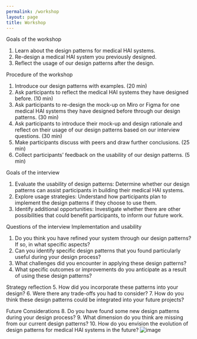 ```yaml
---
permalink: /workshop
layout: page
title: Workshop
---
```


Goals of the workshop
1.	Learn about the design patterns for medical HAI systems.
2.	Re-design a medical HAI system you previously designed.
3.	Reflect the usage of our design patterns after the design.

Procedure of the workshop
1.	Introduce our design patterns with examples. (20 min)
2.	Ask participants to reflect the medical HAI systems they have designed before. (10 min)
3.	Ask participants to re-design the mock-up on Miro or Figma for one medical HAI systems they have designed before through our design patterns. (30 min)
4.	Ask participants to introduce their mock-up and design rationale and reflect on their usage of our design patterns based on our interview questions. (30 min)
5.	Make participants discuss with peers and draw further conclusions. (25 min)
6.	Collect participants’ feedback on the usability of our design patterns. (5 min)

Goals of the interview
1.	Evaluate the usability of design patterns: Determine whether our design patterns can assist participants in building their medical HAI systems.
2.	Explore usage strategies: Understand how participants plan to implement the design patterns if they choose to use them.
3.	Identify additional opportunities: Investigate whether there are other possibilities that could benefit participants, to inform our future work.

Questions of the interview
Implementation and usability
1.	Do you think you have refined your system through our design patterns? If so, in what specific aspects?
2.	Can you identify specific design patterns that you found particularly useful during your design process?
3.	What challenges did you encounter in applying these design patterns?
4.	What specific outcomes or improvements do you anticipate as a result of using these design patterns?

Strategy reflection
5.	How did you incorporate these patterns into your design? 
6.	Were there any trade-offs you had to consider?
7.	How do you think these design patterns could be integrated into your future projects?

Future Considerations
8.	Do you have found some new design patterns during your design process?
9.	What dimension do you think are missing from our current design patterns?
10.	How do you envision the evolution of design patterns for medical HAI systems in the future?
![image](https://github.com/user-attachments/assets/62005ab7-520a-4d7d-ac82-86767f8be907)
